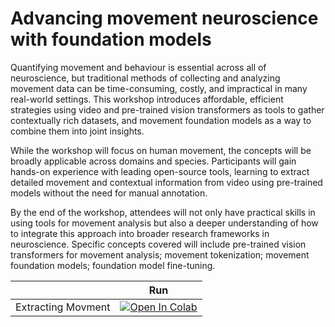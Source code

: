 # Advancing movement neuroscience with foundation models

Quantifying movement and behaviour is essential across all of neuroscience, but traditional methods of collecting and analyzing movement data can be time-consuming, costly, and impractical in many real-world settings. This workshop introduces affordable, efficient strategies using video and pre-trained vision transformers as tools to gather contextually rich datasets, and movement foundation models as a way to combine them into joint insights. 

While the workshop will focus on human movement, the concepts will be broadly applicable across domains and species. Participants will gain hands-on experience with leading open-source tools, learning to extract detailed movement and contextual information from video using pre-trained models without the need for manual annotation. 

By the end of the workshop, attendees will not only have practical skills in using tools for movement analysis but also a deeper understanding of how to integrate this approach into broader research frameworks in neuroscience. Specific concepts covered will include pre-trained vision transformers for movement analysis; movement tokenization; movement foundation models; foundation model fine-tuning.

|   | Run |
| - | --- | 
| Extracting Movment | [![Open In Colab](https://colab.research.google.com/assets/colab-badge.svg)](https://raw.githubusercontent.com/quietscientist/Foundation_Models_Primer_MAIN2024EDU/refs/heads/main/ExtractMovement.ipynb) | 